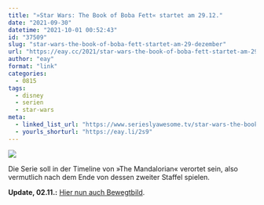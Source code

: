 ```yaml
---
title: "»Star Wars: The Book of Boba Fett« startet am 29.12."
date: "2021-09-30"
datetime: "2021-10-01 00:52:43"
id: "37509"
slug: "star-wars-the-book-of-boba-fett-startet-am-29-dezember"
url: "https://eay.cc/2021/star-wars-the-book-of-boba-fett-startet-am-29-dezember/"
author: "eay"
format: "link"
categories:
  - 0815
tags:
  - disney
  - serien
  - star-wars
meta:
  - linked_list_url: "https://www.serieslyawesome.tv/star-wars-the-book-of-boba-fett-startet-noch-2021/"
  - yourls_shorturl: "https://eay.li/2s9"
---
```


![](https://eay.cc/uploads/2021/the-book-of-boba-fett.jpg)

Die Serie soll in der Timeline von »The Mandalorian« verortet sein, also vermutlich nach dem Ende von dessen zweiter Staffel spielen.

**Update, 02.11.:** [Hier nun auch Bewegtbild](https://eay.cc/2021/the-book-of-boba-fett-trailer/).
